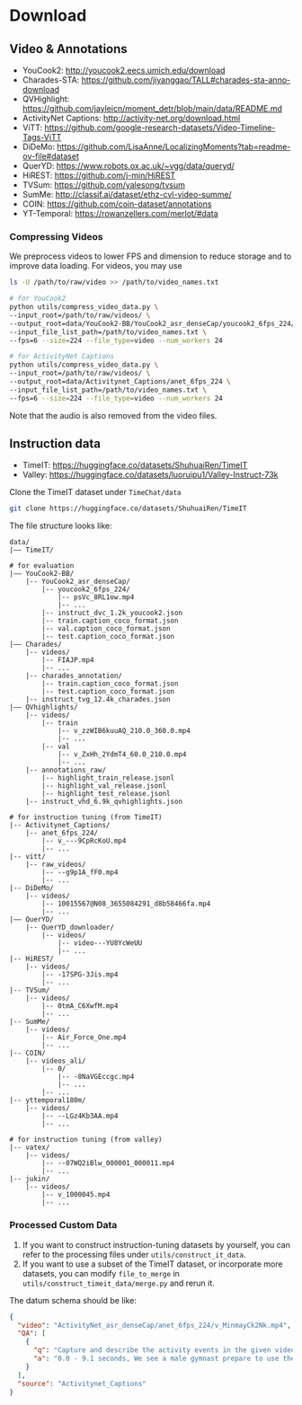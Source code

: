 # Download

## Video & Annotations
- YouCook2: http://youcook2.eecs.umich.edu/download
- Charades-STA: https://github.com/jiyanggao/TALL#charades-sta-anno-download
- QVHighlight: https://github.com/jayleicn/moment_detr/blob/main/data/README.md
- ActivityNet Captions: http://activity-net.org/download.html
- ViTT: https://github.com/google-research-datasets/Video-Timeline-Tags-ViTT
- DiDeMo: https://github.com/LisaAnne/LocalizingMoments?tab=readme-ov-file#dataset
- QuerYD: https://www.robots.ox.ac.uk/~vgg/data/queryd/
- HiREST: https://github.com/j-min/HiREST
- TVSum: https://github.com/yalesong/tvsum
- SumMe: http://classif.ai/dataset/ethz-cvl-video-summe/
- COIN: https://github.com/coin-dataset/annotations
- YT-Temporal: https://rowanzellers.com/merlot/#data

### Compressing Videos
We preprocess videos to lower FPS and dimension to reduce storage and to improve data loading. For videos, you may use
```bash
ls -U /path/to/raw/video >> /path/to/video_names.txt

# for YouCook2
python utils/compress_video_data.py \
--input_root=/path/to/raw/videos/ \
--output_root=data/YouCook2-BB/YouCook2_asr_denseCap/youcook2_6fps_224/ \
--input_file_list_path=/path/to/video_names.txt \
--fps=6 --size=224 --file_type=video --num_workers 24

# for ActivityNet Captions
python utils/compress_video_data.py \
--input_root=/path/to/raw/videos/ \
--output_root=data/Activitynet_Captions/anet_6fps_224 \
--input_file_list_path=/path/to/video_names.txt \
--fps=6 --size=224 --file_type=video --num_workers 24
```

Note that the audio is also removed from the video files.

## Instruction data
- TimeIT: https://huggingface.co/datasets/ShuhuaiRen/TimeIT
- Valley: https://huggingface.co/datasets/luoruipu1/Valley-Instruct-73k

Clone the TimeIT dataset under `TimeChat/data`
```bash
git clone https://huggingface.co/datasets/ShuhuaiRen/TimeIT
```

The file structure looks like:
```
data/
|–– TimeIT/

# for evaluation
|–– YouCook2-BB/
    |-- YouCook2_asr_denseCap/
        |-- youcook2_6fps_224/
            |-- psVc_8RL1ow.mp4
            |-- ...
        |-- instruct_dvc_1.2k_youcook2.json
        |-- train.caption_coco_format.json
        |-- val.caption_coco_format.json
        |-- test.caption_coco_format.json
|–– Charades/
    |-- videos/
        |-- FIAJP.mp4
        |-- ...
    |-- charades_annotation/
        |-- train.caption_coco_format.json
        |-- test.caption_coco_format.json
    |-- instruct_tvg_12.4k_charades.json
|–– QVhighlights/
    |-- videos/
        |-- train
            |-- v_zzWIB6kuuAQ_210.0_360.0.mp4
            |-- ...
        |-- val
            |-- v_ZxHh_2YdmT4_60.0_210.0.mp4
            |-- ...
    |-- annotations_raw/
        |-- highlight_train_release.jsonl
        |-- highlight_val_release.jsonl
        |-- highlight_test_release.jsonl
    |-- instruct_vhd_6.9k_qvhighlights.json
    
# for instruction tuning (from TimeIT)
|-- Activitynet_Captions/
    |-- anet_6fps_224/
        |-- v_---9CpRcKoU.mp4
        |-- ...
|-- vitt/
    |-- raw_videos/
        |-- --g9p1A_fF0.mp4
        |-- ...
|-- DiDeMo/
    |-- videos/
        |-- 10015567@N08_3655084291_d8b58466fa.mp4
        |-- ...
|–– QuerYD/
    |-- QuerYD_downloader/
        |-- videos/
            |-- video---YU8YcWeUU
            |-- ...
|-- HiREST/
    |-- videos/
        |-- -17SPG-3Jis.mp4
        |-- ...
|-- TVSum/
    |-- videos/
        |-- 0tmA_C6XwfM.mp4
        |-- ...
|-- SumMe/
    |-- videos/
        |-- Air_Force_One.mp4
        |-- ...
|-- COIN/
    |-- videos_ali/
        |-- 0/
            |-- -8NaVGEccgc.mp4
            |-- ...
        |-- ...
|-- yttemporal180m/
    |-- videos/
        |-- --LGz4Kb3AA.mp4
        |-- ...

# for instruction tuning (from valley)
|-- vatex/
    |-- videos/
        |-- --07WQ2iBlw_000001_000011.mp4
        |-- ...
|-- jukin/
    |-- videos/
        |-- v_1000045.mp4
        |-- ...
```

### Processed Custom Data
1. If you want to construct instruction-tuning datasets by yourself, you can refer to the processing files under `utils/construct_it_data`.
2. If you want to use a subset of the TimeIT dataset, or incorporate more datasets, you can modify `file_to_merge` in `utils/construct_timeit_data/merge.py` and rerun it.

The datum schema should be like:
```json
{
  "video": "ActivityNet_asr_denseCap/anet_6fps_224/v_MinmayCk2Nk.mp4", 
  "QA": [
    {
      "q": "Capture and describe the activity events in the given video, specifying their respective time intervals, and outputting the time intervals in the 'start - end seconds format'.", 
      "a": "0.0 - 9.1 seconds, We see a male gymnast prepare to use the pommel horse.  9.1 - 10.8 seconds, The man mounts the pommel horse and spins his legs around it.  29.9 - 35.2 seconds, The man does a handstand and dismounts.  35.7 - 38.6 seconds, The man takes a bow and starts walking away."
    }
  ], 
  "source": "Activitynet_Captions"
}
```